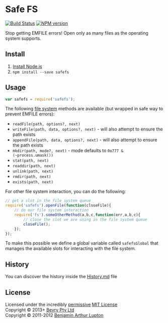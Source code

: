 # Safe FS

[![Build Status](https://secure.travis-ci.org/bevry/safefs.png?branch=master)](http://travis-ci.org/bevry/safefs)
[![NPM version](https://badge.fury.io/js/safefs.png)](https://npmjs.org/package/safefs)

Stop getting EMFILE errors! Open only as many files as the operating system supports.



## Install

1. [Install Node.js](http://bevry.me/node/install)
2. `npm install --save safefs`



## Usage

``` javascript
var safefs = require('safefs');
```

The following [file system](http://nodejs.org/docs/latest/api/all.html#all_file_system) methods are available (but wrapped in safe way to prevent EMFILE errors):

- `readFile(path, options?, next)`
- `writeFile(path, data, options?, next)` - will also attempt to ensure the path exists
- `appendFile(path, data, options?, next)` - will also attempt to ensure the path exists
- `mkdir(path, mode?, next)` - mode defaults to `0o777 & (~process.umask())`
- `stat(path, next)`
- `readdir(path, next)`
- `unlink(path, next)`
- `rmdir(path, next)`
- `exists(path, next)`

For other file system interaction, you can do the following:

``` javascript
// get a slot in the file system queue
require('safefs').openFile(function(closeFile){
	// do our file system interaction
	require('fs').someOtherMethod(a,b,c,function(err,a,b,c){
		// close the slot we are using in the file system queue
		closeFile();
	});
});
```

To make this possible we define a global variable called `safefsGlobal` that manages the available slots for interacting with the file system.



## History
You can discover the history inside the [History.md](https://github.com/bevry/safefs/blob/master/History.md#files) file



## License
Licensed under the incredibly [permissive](http://en.wikipedia.org/wiki/Permissive_free_software_licence) [MIT License](http://creativecommons.org/licenses/MIT/)
<br/>Copyright © 2013+ [Bevry Pty Ltd](http://bevry.me)
<br/>Copyright © 2011-2012 [Benjamin Arthur Lupton](http://balupton.com)
